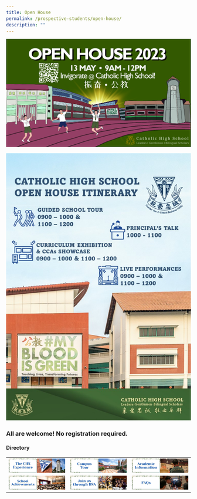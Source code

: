 ```yaml
---
title: Open House
permalink: /prospective-students/open-house/
description: ""
---
```

![](/images/open%20house%20ppt%20(9to16)_final.jpg)

![](/images/chs%20open%20house%20program%202023.jpeg)
### All are welcome! No registration required.


#### Directory

|  	|  	|  	|
|---	|---	|---	|
| [![](/images/oh2.png)](/chs-experience/)| [![](/images/oh3.png)](/about/Our-CHS-Campus/)|  [![](/images/oh5.png)](/chs-academic-info/)|
|[![](/images/oh6.png)](/secondary/awards-and-achievements/academic-achievements/)| [![](/images/oh7.png)](/prospective-students/Sec-Admission/direct-school-admission/)| [![](/images/oh8.png)](/secondary/faqs/)|